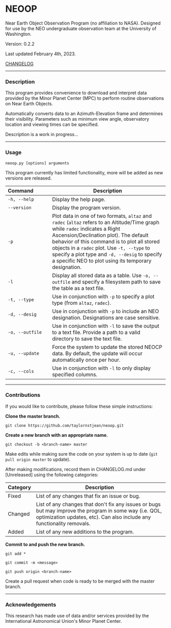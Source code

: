 # NEOOP

Near Earth Object Observation Program (no affiliation to NASA). Designed for use by the NEO undergraduate observation team at the University of Washington.

Version: 0.2.2

Last updated February 4th, 2023.

[CHANGELOG](https://github.com/taylornstjean/neoop/blob/master/CHANGELOG.md)

---

### Description

This program provides convenience to download and interpret data provided by the Minor Planet Center (MPC) to perform routine observations on Near Earth Objects. 

Automatically converts data to an Azimuth-Elevation frame and determines their visibility. Parameters such as minimum view angle, observatory location and viewing times can be specified. 

Description is a work in progress...

---

### Usage

`neoop.py [options] arguments`

This program currently has limited functionality, more will be added as new versions are released.

| Command&nbsp;&nbsp;&nbsp;&nbsp;&nbsp;&nbsp;&nbsp;&nbsp;&nbsp;&nbsp; | Description                                                                                                                                                                                                                                                                                                                                                                    |
|---------------------------------------------------------------------|--------------------------------------------------------------------------------------------------------------------------------------------------------------------------------------------------------------------------------------------------------------------------------------------------------------------------------------------------------------------------------|
| `-h, --help`                                                        | Display the help page.                                                                                                                                                                                                                                                                                                                                                         |
| `--version`                                                         | Display the program version.                                                                                                                                                                                                                                                                                                                                                   |
| `-p`                                                                | Plot data in one of two formats, `altaz` and `radec` (`altaz` refers to an Altitude/Time graph while `radec` indicates a Right Ascension/Declination plot). The default behavior of this command is to plot all stored objects in a `radec` plot. Use `-t, --type` to specify a plot type and `-d, --desig` to specify a specific NEO to plot using its temporary designation. |
| `-l`                                                                | Display all stored data as a table. Use `-o, --outfile` and specify a filesystem path to save the table as a text file.                                                                                                                                                                                                                                                        |
| `-t, --type`                                                        | Use in conjunction with `-p` to specify a plot type (from `altaz`, `radec`).                                                                                                                                                                                                                                                                                                   |
| `-d, --desig`                                                       | Use in conjunction with `-p` to include an NEO designation. Designations are case sensitive.                                                                                                                                                                                                                                                                                   |
| `-o, --outfile`                                                     | Use in conjunction with `-l` to save the output to a text file. Provide a path to a valid directory to save the text file.                                                                                                                                                                                                                                                     |
| `-u, --update`                                                      | Force the system to update the stored NEOCP data. By default, the update will occur automatically once per hour.                                                                                                                                                                                                                                                               |
| `-c, --cols`                                                        | Use in conjunction with `-l` to only display specified columns.                                                                                                                                                                                                                                                                                                                |


---

### Contributions

If you would like to contribute, please follow these simple instructions:

__Clone the master branch.__

`git clone https://github.com/taylornstjean/neoop.git`

__Create a new branch with an appropriate name.__

`git checkout -b <branch-name> master`

Make edits while making sure the code on your system is up to date (`git pull origin master` to update).

After making modifications, record them in CHANGELOG.md under [Unreleased] using the following categories:

| Category | Description                                                                                                                                                                       |
|----------|-----------------------------------------------------------------------------------------------------------------------------------------------------------------------------------|
| Fixed    | List of any changes that fix an issue or bug.                                                                                                                                     |
| Changed  | List of any changes that don't fix any issues or bugs but may improve the program in some way (i.e. QOL, optimization updates, etc). Can also include any functionality removals. |
| Added    | List of any new additions to the program.                                                                                                                                         |

__Commit to and push the new branch.__

`git add *`

`git commit -m <message>`

`git push origin <branch-name>`

Create a pull request when code is ready to be merged with the master branch.

---

### Acknowledgements

This research has made use of data and/or services provided by the International Astronomical Union's Minor Planet Center.
